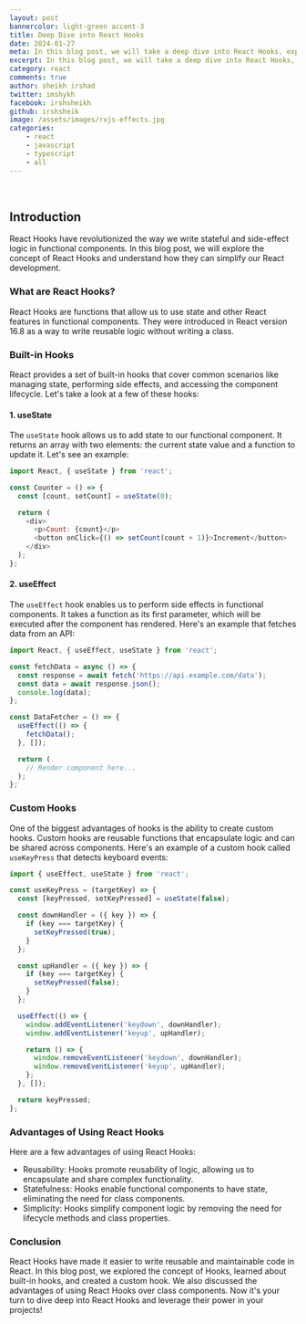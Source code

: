 ```yaml
---
layout: post
bannercolor: light-green accent-3
title: Deep Dive into React Hooks
date: 2024-01-27
meta: In this blog post, we will take a deep dive into React Hooks, exploring the concept of hooks, understanding built-in hooks, and creating custom hooks. We will also discuss the advantages of using hooks in React development. Get ready to explore various scenarios with code examples and enhance your understanding of React Hooks.
excerpt: In this blog post, we will take a deep dive into React Hooks, exploring the concept of hooks, understanding built-in hooks, and creating custom hooks. We will also discuss the advantages of using hooks in React development. Get ready to explore various scenarios with code examples and enhance your understanding of React Hooks.
category: react
comments: true
author: sheikh irshad
twitter: imshykh
facebook: irshsheikh
github: irshsheik
image: /assets/images/rxjs-effects.jpg
categories:
    - react
    - javascript
    - typescript
    - all
---
```

 &nbsp;
## Introduction

React Hooks have revolutionized the way we write stateful and side-effect logic in functional components. In this blog post, we will explore the concept of React Hooks and understand how they can simplify our React development.

### What are React Hooks?

React Hooks are functions that allow us to use state and other React features in functional components. They were introduced in React version 16.8 as a way to write reusable logic without writing a class.

### Built-in Hooks

React provides a set of built-in hooks that cover common scenarios like managing state, performing side effects, and accessing the component lifecycle. Let's take a look at a few of these hooks:

#### 1. useState

The `useState` hook allows us to add state to our functional component. It returns an array with two elements: the current state value and a function to update it. Let's see an example:

```javascript
import React, { useState } from 'react';

const Counter = () => {
  const [count, setCount] = useState(0);

  return (
    <div>
      <p>Count: {count}</p>
      <button onClick={() => setCount(count + 1)}>Increment</button>
    </div>
  );
};
```

#### 2. useEffect

The `useEffect` hook enables us to perform side effects in functional components. It takes a function as its first parameter, which will be executed after the component has rendered. Here's an example that fetches data from an API:

```javascript
import React, { useEffect, useState } from 'react';

const fetchData = async () => {
  const response = await fetch('https://api.example.com/data');
  const data = await response.json();
  console.log(data);
};

const DataFetcher = () => {
  useEffect(() => {
    fetchData();
  }, []);

  return (
    // Render component here...
  );
};
```

### Custom Hooks

One of the biggest advantages of hooks is the ability to create custom hooks. Custom hooks are reusable functions that encapsulate logic and can be shared across components. Here's an example of a custom hook called `useKeyPress` that detects keyboard events:

```javascript
import { useEffect, useState } from 'react';

const useKeyPress = (targetKey) => {
  const [keyPressed, setKeyPressed] = useState(false);

  const downHandler = ({ key }) => {
    if (key === targetKey) {
      setKeyPressed(true);
    }
  };

  const upHandler = ({ key }) => {
    if (key === targetKey) {
      setKeyPressed(false);
    }
  };

  useEffect(() => {
    window.addEventListener('keydown', downHandler);
    window.addEventListener('keyup', upHandler);

    return () => {
      window.removeEventListener('keydown', downHandler);
      window.removeEventListener('keyup', upHandler);
    };
  }, []);

  return keyPressed;
};
```

### Advantages of Using React Hooks

Here are a few advantages of using React Hooks:

- Reusability: Hooks promote reusability of logic, allowing us to encapsulate and share complex functionality.
- Statefulness: Hooks enable functional components to have state, eliminating the need for class components.
- Simplicity: Hooks simplify component logic by removing the need for lifecycle methods and class properties.

### Conclusion

React Hooks have made it easier to write reusable and maintainable code in React. In this blog post, we explored the concept of Hooks, learned about built-in hooks, and created a custom hook. We also discussed the advantages of using React Hooks over class components. Now it's your turn to dive deep into React Hooks and leverage their power in your projects!